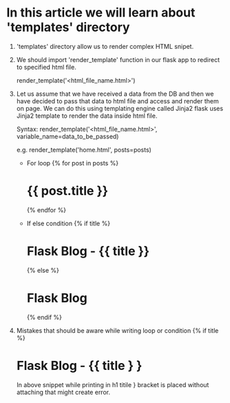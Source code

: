 # In this article we will learn about 'templates' directory

1. 'templates' directory allow us to render complex HTML snipet.

2. We should import 'render_template' function in our flask app to redirect to specified html file.

    render_template('<html_file_name.html>')

3. Let us assume that we have received a data from the DB and then we have decided to pass that data
    to html file and access and render them on page. We can do this using templating engine called Jinja2
    flask uses Jinja2 template to render the data inside html file.

    Syntax:
        render_template('<html_file_name.html>', variable_name=data_to_be_passed)

    e.g.
        render_template('home.html', posts=posts)

    - For loop
        {% for post in posts %}
            <h1> {{ post.title }}</h1>
        {% endfor %}

    - If else condition
        {% if title %}
            <h1> Flask Blog - {{ title }} </h1>
        {% else %}
            <h1> Flask Blog </h1>
        {% endif %}

4. Mistakes that should be aware while writing loop or condition
    {% if title %}
    <h1> Flask Blog - {{ title } } </h1>

    In above snippet while printing in h1 titile } bracket is placed without attaching that might create error.
